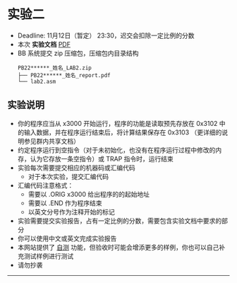 # 实验二

- Deadline: 11月12日（暂定） 23:30，迟交会扣除一定比例的分数
- 本次 **实验文档** [PDF](/pdf/lab2.pdf)
- BB 系统提交 zip 压缩包，压缩包内目录结构
  ```
  PB22******_姓名_LAB2.zip
  ├── PB22******_姓名_report.pdf
  └── lab2.asm
  ```

## 实验说明

- 你的程序应当从 x3000 开始运行，程序的功能是读取预先存放在 0x3102 中的输入数据，并在程序运行结束后，将计算结果保存在 0x3103 （更详细的说明参见群内共享文档）
- 约定程序运行到空指令（对于未初始化，也没有在程序运行过程中修改的内存，认为它存放一条空指令）或 TRAP 指令时，运行结束
- 实验每次需要提交相应的机器码或汇编代码
  - 对于本次实验，提交汇编代码
- 汇编代码注意格式：
  - 需要以 .ORIG x3000 给出程序的的起始地址
  - 需要以 .END 作为程序结束
  - 以英文分号作为注释开始的标记
- 实验需要提交实验报告，占有一定比例的分数，需要包含实验文档中要求的部分
- 你可以使用中文或英文完成实验报告
- 本网站提供了 [自测](/judge) 功能，但验收时可能会增添更多的样例，你也可以自己补充测试样例进行测试
- 请勿抄袭
****
